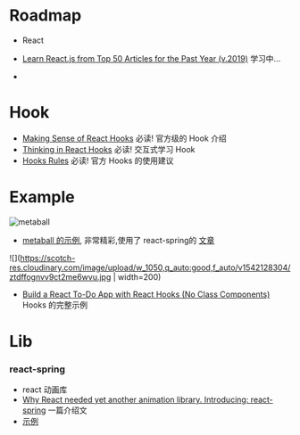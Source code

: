 # Roadmap
* React
* [Learn React.js from Top 50 Articles for the Past Year (v.2019)](https://medium.mybridge.co/learn-react-js-from-top-50-articles-for-the-past-year-v-2019-baaacfc521c) 学习中...

* 
# Hook
* [Making Sense of React Hooks](https://medium.com/@dan_abramov/making-sense-of-react-hooks-fdbde8803889) 必读! 官方级的 Hook 介绍
* [Thinking in React Hooks](https://wattenberger.com/blog/react-hooks) 必读! 交互式学习 Hook
* [Hooks Rules](https://zh-hans.reactjs.org/docs/hooks-rules.html) 必读! 官方 Hooks 的使用建议

# Example

![metaball](https://miro.medium.com/max/2000/1*7af_1QdcwQYpSxLh4rVo6w.gif)

* [metaball 的示例](https://codesandbox.io/s/dank-wildflower-xlckb?file=/src/index.js), 非常精彩,使用了 react-spring的 [文章](https://medium.com/@drcmda/hooks-in-react-spring-a-tutorial-c6c436ad7ee4)

![](https://scotch-res.cloudinary.com/image/upload/w_1050,q_auto:good,f_auto/v1542128304/ztdffognvv9ct2me6wvu.jpg | width=200)
* [Build a React To-Do App with React Hooks (No Class Components)](https://scotch.io/tutorials/build-a-react-to-do-app-with-react-hooks-no-class-components?utm_source=mybridge&utm_medium=blog&utm_campaign=read_more) Hooks 的完整示例


# Lib

### react-spring
* react 动画库
* [Why React needed yet another animation library. Introducing: react-spring](https://blog.usejournal.com/why-react-needed-yet-another-animation-library-introducing-react-spring-8212e424c5ce) 一篇介绍文
* [示例](https://codesandbox.io/s/426pvonqj0?from-embed=&file=/src/index.js:176-180)


